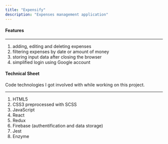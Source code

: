 ```yaml
---
title: "Expensify"
description: "Expenses management application"
---
```


#### Features

---

1. adding, editing and deleting expenses
2. filtering expenses by date or amount of money
3. storing input data after closing the browser
4. simplified login using Google account

#### Technical Sheet

Code technologies I got involved with while working on this project.

---

1. HTML5
2. CSS3 preprocessed with SCSS
3. JavaScript
4. React
5. Redux
6. Firebase (authentification and data storage)
7. Jest
8. Enzyme
